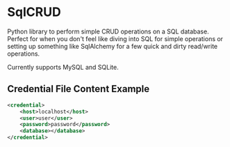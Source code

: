 SqlCRUD
===========

Python library to perform simple CRUD operations on a SQL database.  Perfect for when you don't feel like diving into SQL for simple operations or setting up something like SqlAlchemy for a few quick and dirty read/write operations.

Currently supports MySQL and SQLite.

Credential File Content Example
---------------------------------------

```xml
<credential>
	<host>localhost</host>
	<user>user</user>
	<password>password</password>
	<database></database>
</credential>
```
